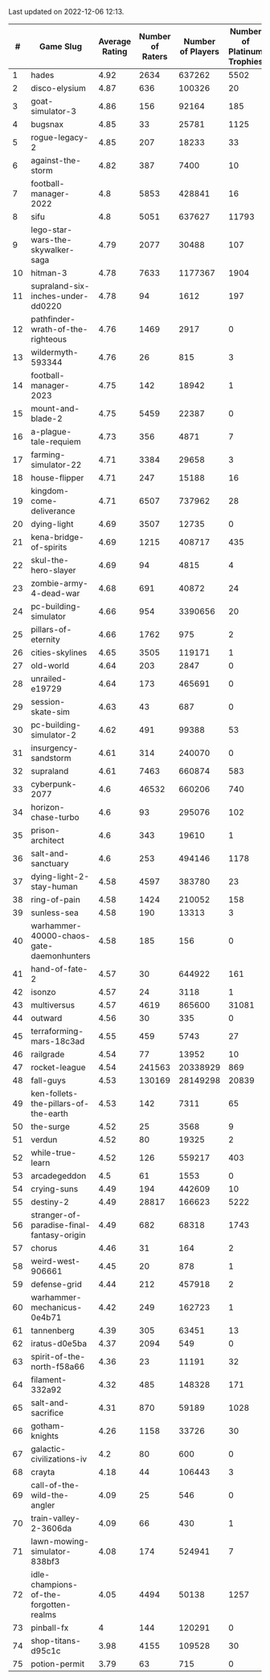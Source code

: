 Last updated on 2022-12-06 12:13.


|#|Game Slug|Average Rating|Number of Raters|Number of Players|Number of Platinum Trophies|Max Rarity (%)|
|---|---|---|---|---|---|---|
|1|hades|4.92|2634|637262|5502|89|
|2|disco-elysium|4.87|636|100326|20|28|
|3|goat-simulator-3|4.86|156|92164|185|91|
|4|bugsnax|4.85|33|25781|1125|97|
|5|rogue-legacy-2|4.85|207|18233|33|1|
|6|against-the-storm|4.82|387|7400|10|30|
|7|football-manager-2022|4.8|5853|428841|16|49|
|8|sifu|4.8|5051|637627|11793|96|
|9|lego-star-wars-the-skywalker-saga|4.79|2077|30488|107|98|
|10|hitman-3|4.78|7633|1177367|1904|48|
|11|supraland-six-inches-under-dd0220|4.78|94|1612|197|99|
|12|pathfinder-wrath-of-the-righteous|4.76|1469|2917|0|43|
|13|wildermyth-593344|4.76|26|815|3|5|
|14|football-manager-2023|4.75|142|18942|1|80|
|15|mount-and-blade-2|4.75|5459|22387|0|10|
|16|a-plague-tale-requiem|4.73|356|4871|7|93|
|17|farming-simulator-22|4.71|3384|29658|3|79|
|18|house-flipper|4.71|247|15188|16|93|
|19|kingdom-come-deliverance|4.71|6507|737962|28|30|
|20|dying-light|4.69|3507|12735|0|97|
|21|kena-bridge-of-spirits|4.69|1215|408717|435|94|
|22|skul-the-hero-slayer|4.69|94|4815|4|96|
|23|zombie-army-4-dead-war|4.68|691|40872|24|67|
|24|pc-building-simulator|4.66|954|3390656|20|48|
|25|pillars-of-eternity|4.66|1762|975|2|80|
|26|cities-skylines|4.65|3505|119171|1|73|
|27|old-world|4.64|203|2847|0|85|
|28|unrailed-e19729|4.64|173|465691|0|4|
|29|session-skate-sim|4.63|43|687|0|26|
|30|pc-building-simulator-2|4.62|491|99388|53|75|
|31|insurgency-sandstorm|4.61|314|240070|0|6|
|32|supraland|4.61|7463|660874|583|99|
|33|cyberpunk-2077|4.6|46532|660206|740|62|
|34|horizon-chase-turbo|4.6|93|295076|102|84|
|35|prison-architect|4.6|343|19610|1|35|
|36|salt-and-sanctuary|4.6|253|494146|1178|83|
|37|dying-light-2-stay-human|4.58|4597|383780|23|1|
|38|ring-of-pain|4.58|1424|210052|158|96|
|39|sunless-sea|4.58|190|13313|3|37|
|40|warhammer-40000-chaos-gate-daemonhunters|4.58|185|156|0|96|
|41|hand-of-fate-2|4.57|30|644922|161|72|
|42|isonzo|4.57|24|3118|1|61|
|43|multiversus|4.57|4619|865600|31081|77|
|44|outward|4.56|30|335|0|77|
|45|terraforming-mars-18c3ad|4.55|459|5743|27|61|
|46|railgrade|4.54|77|13952|10|98|
|47|rocket-league|4.54|241563|20338929|869|76|
|48|fall-guys|4.53|130169|28149298|20839|5|
|49|ken-follets-the-pillars-of-the-earth|4.53|142|7311|65|48|
|50|the-surge|4.52|25|3568|9|94|
|51|verdun|4.52|80|19325|2|74|
|52|while-true-learn|4.52|126|559217|403|93|
|53|arcadegeddon|4.5|61|1553|0|93|
|54|crying-suns|4.49|194|442609|10|65|
|55|destiny-2|4.49|28817|166623|5222|95|
|56|stranger-of-paradise-final-fantasy-origin|4.49|682|68318|1743|98|
|57|chorus|4.46|31|164|2|86|
|58|weird-west-906661|4.45|20|878|1|82|
|59|defense-grid|4.44|212|457918|2|80|
|60|warhammer-mechanicus-0e4b71|4.42|249|162723|1|24|
|61|tannenberg|4.39|305|63451|13|86|
|62|iratus-d0e5ba|4.37|2094|549|0|87|
|63|spirit-of-the-north-f58a66|4.36|23|11191|32|62|
|64|filament-332a92|4.32|485|148328|171|93|
|65|salt-and-sacrifice|4.31|870|59189|1028|91|
|66|gotham-knights|4.26|1158|33726|30|2|
|67|galactic-civilizations-iv|4.2|80|600|0|87|
|68|crayta|4.18|44|106443|3|23|
|69|call-of-the-wild-the-angler|4.09|25|546|0|89|
|70|train-valley-2-3606da|4.09|66|430|1|89|
|71|lawn-mowing-simulator-838bf3|4.08|174|524941|7|87|
|72|idle-champions-of-the-forgotten-realms|4.05|4494|50138|1257|5|
|73|pinball-fx|4|144|120291|0|86|
|74|shop-titans-d95c1c|3.98|4155|109528|30|98|
|75|potion-permit|3.79|63|715|0|98|
